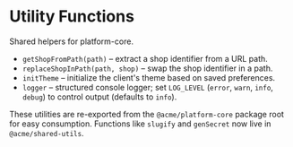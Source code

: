# Utility Functions

Shared helpers for platform-core.

- `getShopFromPath(path)` – extract a shop identifier from a URL path.
- `replaceShopInPath(path, shop)` – swap the shop identifier in a path.
- `initTheme` – initialize the client's theme based on saved preferences.
- `logger` – structured console logger; set `LOG_LEVEL` (`error`, `warn`, `info`, `debug`) to control output (defaults to `info`).

These utilities are re-exported from the `@acme/platform-core` package root for
easy consumption. Functions like `slugify` and `genSecret` now live in
`@acme/shared-utils`.
